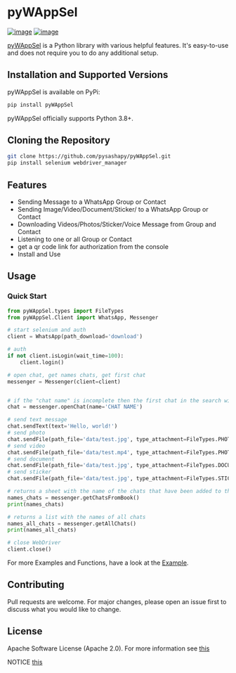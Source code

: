 # pyWAppSel
[![image](https://flat.badgen.net/badge/release/1.0.4/blue)](https://github.com/pysashapy/pyWAppSel)
[![image](https://flat.badgen.net/badge/python/3.10/orange)](https://www.python.org/downloads/release/python-3102/)

[pyWAppSel](https://pypi.org/project/pyWAppSel/) is a Python library with various helpful features.
It's easy-to-use and does not require you to do any additional setup.


## Installation and Supported Versions

pyWAppSel is available on PyPi:

```bash
pip install pyWAppSel
```

pyWAppSel officially supports Python 3.8+.

## Cloning the Repository

```bash
git clone https://github.com/pysashapy/pyWAppSel.git
pip install selenium webdriver_manager
```

## Features

- Sending Message to a WhatsApp Group or Contact
- Sending Image/Video/Document/Sticker/ to a WhatsApp Group or Contact
- Downloading Videos/Photos/Sticker/Voice Message from Group and Contact
- Listening to one or all Group or Contact
- get a qr code link for authorization from the console
- Install and Use

## Usage

### Quick Start
```py
from pyWAppSel.types import FileTypes
from pyWAppSel.Client import WhatsApp, Messenger

# start selenium and auth
client = WhatsApp(path_download='download')

# auth
if not client.isLogin(wait_time=100):
    client.login()

# open chat, get names chats, get first chat
messenger = Messenger(client=client)


# if the "chat name" is incomplete then the first chat in the search will be selected
chat = messenger.openChat(name='CHAT NAME')

# send text message
chat.sendText(text='Hello, world!')
# send photo
chat.sendFile(path_file='data/test.jpg', type_attachment=FileTypes.PHOTO_VIDEO)
# send video
chat.sendFile(path_file='data/test.mp4', type_attachment=FileTypes.PHOTO_VIDEO)
# send document
chat.sendFile(path_file='data/test.jpg', type_attachment=FileTypes.DOCUMENT)
# send sticker
chat.sendFile(path_file='data/test.jpg', type_attachment=FileTypes.STICKER)

# returns a sheet with the name of the chats that have been added to the number book
names_chats = messenger.getChatsFromBook()
print(names_chats)

# returns a list with the names of all chats
names_all_chats = messenger.getAllChats()
print(names_all_chats)

# close WebDriver
client.close()
```

For more Examples and Functions, have a look at the [Example](https://github.com/pysashapy/pyWAppSel/tree/main/examples).

## Contributing

Pull requests are welcome. For major changes, please open an issue first to discuss what you would like to change.

## License

Apache Software License (Apache 2.0).
For more information see [this](https://github.com/pysashapy/pyWAppSel/blob/main/LICENSE)

NOTICE [this](https://github.com/pysashapy/pyWAppSel/blob/main/NOTICE)